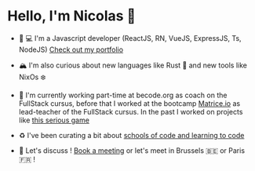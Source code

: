 # Hello, I'm Nicolas 👋

- 📱 💻 I'm a Javascript developer (ReactJS, RN, VueJS, ExpressJS, Ts, NodeJS) [Check out my portfolio](https://nicolashov.github.io/)

- 🏔 I'm also curious about new languages like Rust 🦀 and new tools like NixOs ❄️

- 🍰 I'm currently working part-time at becode.org as coach on the FullStack cursus, before that I worked at the bootcamp [Matrice.io](https://matrice.io/) as lead-teacher of the FullStack cursus. In the past I worked on projects like [this serious game](https://gitlab.com/la-boussole/gaoblaze/track/-/graphs/master)

- ♻️ I've been curating a bit about [schools of code and learning to code](https://twitter.com/i/lists/1317409507761324033) 

- 💬 Let's discuss ! [Book a meeting](https://calendly.com/hovart-nicolas/30min) or let's meet in Brussels 🇧🇪 or Paris 🇫🇷 !
